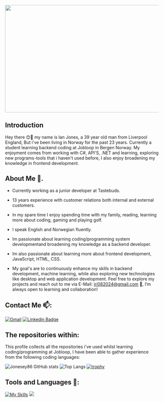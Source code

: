 <img src="https://images.unsplash.com/photo-1529101091764-c3526daf38fe?q=80&w=1933&auto=format&fit=crop&ixlib=rb-4.0.3&ixid=M3wxMjA3fDB8MHxwaG90by1wYWdlfHx8fGVufDB8fHx8fA%3D%3D" width="1400" height="350"/>

## Introduction 
Hey there 😊👋 my name is Ian Jones, a 39 year old man from Liverpool England, But i've been living in Norway for the past 23 years. Currently a student learning backend coding at Jobloop in Bergen Norway. My enjoyment comes from working with C#, API'S, .NET and learning, exploring new programs-tools that i haven't used before, I also enjoy broadening my knowledge in frontend development.

## About Me 💬.
- Currently working as a junior developer at Tastebuds.
- 13 years experience with customer relations both internal and external customers.
- In my spare time I enjoy spending time with my family, reading, learning more about coding, gaming and playing golf.
- I speak English and Norwegian fluently.
- Im passionate about learning coding/programming system developmentand broadening my knowledge as a backend developer.
- Im also passionate about learning more about frontend development, JavaScript, HTML, CSS.

- My goal's are to continuously enhance my skills in backend development, machine learning, while also exploring new technologies like desktop and web application development. Feel free to 
explore my projects and reach out to me via E-Mail: irj082024@gmail.com 📩, I’m always open to learning and collaboration!

## Contact Me 📫:
<a href="mailto:irj082024@gmail.com"><img src="https://img.shields.io/badge/Gmail-D14836?style=for-the-badge&logo=gmail&logoColor=white" alt="Gmail"></a>
[![Linkedin Badge](https://img.shields.io/badge/LinkedIn-blue?style=for-the-badge&logo=linkedin&logoColor=white)](https://www.linkedin.com/in/jones-ian-787b9a96)

## The repositories within:
This profile collects all the repositories i've used whilst learning coding/programming at Jobloop, I have been able to gather experience from the following coding languages:

![Jonesey86 GitHub stats](https://github-readme-stats.vercel.app/api?username=Jonesey86&show_icons=true&theme=transparent)
![Top Langs](https://github-readme-stats.vercel.app/api/top-langs/?username=Jonesey86&layout=compact)
[![trophy](https://github-profile-trophy.vercel.app/?username=Jonesey86)](https://github.com/ryo-ma/github-profile-trophy)


## Tools and Languages 🌱:
[![My Skills](https://skillicons.dev/icons?i=cs,html,dotnet,github,js,vscode,css,visualstudio,unreal,git,windows,azure,figma&theme=dark)](https://skillicons.dev)
![](https://komarev.com/ghpvc/?username=Jonesey86)





<!--
**Jonesey86/Jonesey86** is a ✨ _special_ ✨ repository because its `README.md` (this file) appears on your GitHub profile.

Here are some ideas to get you started:

- 🔭 I’m currently working on ...
- 🌱 I’m currently learning ...
- 👯 I’m looking to collaborate on ...
- 🤔 I’m looking for help with ...
- 💬 Ask me about ...
- 📫 How to reach me: ...
- 😄 Pronouns: ...
- ⚡ Fun fact: ...
-->
